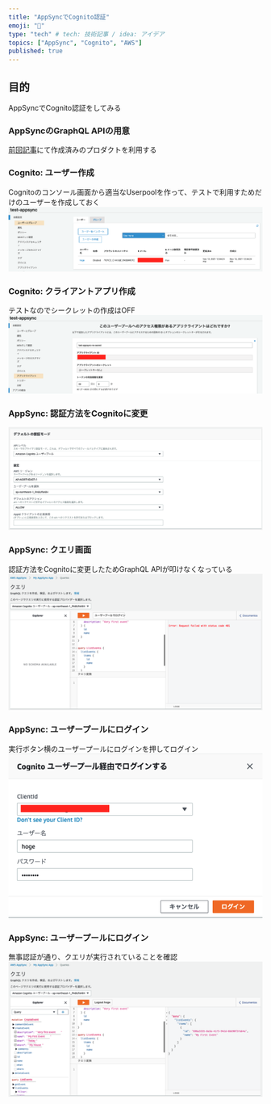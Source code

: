 ```yaml
---
title: "AppSyncでCognito認証"
emoji: "🍠"
type: "tech" # tech: 技術記事 / idea: アイデア
topics: ["AppSync", "Cognito", "AWS"]
published: true
---
```



## 目的
AppSyncでCognito認証をしてみる
### AppSyncのGraphQL APIの用意
[前回記事](/articles/appsync-quick-start)にて作成済みのプロダクトを利用する
### Cognito: ユーザー作成
Cognitoのコンソール画面から適当なUserpoolを作って、テストで利用すためだけのユーザーを作成しておく
![](/images/appsync-cognito/cognito_user.png)

### Cognito: クライアントアプリ作成
テストなのでシークレットの作成はOFF
![](/images/appsync-cognito/cognito_client_app.png)

### AppSync: 認証方法をCognitoに変更
![](/images/appsync-cognito/setting_auth_mode.png)

### AppSync: クエリ画面
認証方法をCognitoに変更したためGraphQL APIが叩けなくなっている
![](/images/appsync-cognito/query_1.png)

### AppSync: ユーザープールにログイン
実行ボタン横のユーザープールにログインを押してログイン
![](/images/appsync-cognito/cognito_login.png)

### AppSync: ユーザープールにログイン
無事認証が通り、クエリが実行されていることを確認
![](/images/appsync-cognito/cognito_login_after.png)
